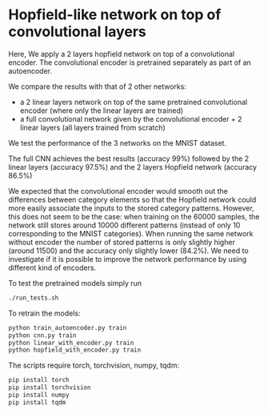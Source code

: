 # Hopfield-like network on top of convolutional layers

Here, We apply a 2 layers hopfield network on top of a convolutional encoder.
The convolutional encoder is pretrained separately as part of an autoencoder.

We compare the results with that of 2 other networks:
- a 2 linear layers network on top of the same pretrained convolutional encoder (where only the linear layers are trained) 
- a full convolutional network given by the convolutional encoder + 2 linear layers (all layers trained from scratch)

We test the performance of the 3 networks on the MNIST dataset.

The full CNN achieves the best results (accuracy 99%) followed by the 2 linear layers (accuracy 97.5%) and the 2 layers Hopfield network (accuracy 86.5%)

We expected that the convolutional encoder would smooth out the differences between category elements so that the Hopfield network could more easily associate the inputs to the stored category patterns.
However, this does not seem to be the case: when training on the 60000 samples, the network still stores  around 10000 different patterns (instead of only 10 corresponding to the MNIST categories).
When running the same network without encoder the number of stored patterns is only slightly higher (around 11500) and the accuracy only slightly lower (84.2%).
We need to investigate if it is possible to improve the network performance by using different kind of encoders.

To test the pretrained models simply run
```bash
./run_tests.sh
```

To retrain the models:
```bash
python train_autoencoder.py train
python cnn.py train
python linear_with_encoder.py train
python hopfield_with_encoder.py train
```

The scripts require torch, torchvision, numpy, tqdm:
```bash
pip install torch
pip install torchvision
pip install numpy
pip install tqdm
```
